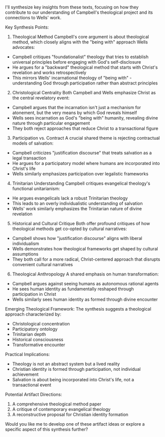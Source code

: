 I'll synthesize key insights from these texts, focusing on how they contribute to our understanding of Campbell's theological project and its connections to Wells' work.

Key Synthesis Points:

1. Theological Method
Campbell's core argument is about theological method, which closely aligns with the "being with" approach Wells advocates:

- Campbell critiques "foundationalist" theology that tries to establish universal principles before engaging with God's self-disclosure
- He argues for a "backward" theological method that starts with Christ's revelation and works retrospectively
- This mirrors Wells' incarnational theology of "being with" - understanding God through participation rather than abstract principles

2. Christological Centrality
Both Campbell and Wells emphasize Christ as the central revelatory event:

- Campbell argues that the incarnation isn't just a mechanism for atonement, but the very means by which God reveals himself
- Wells sees incarnation as God's "being with" humanity, revealing divine nature through particular engagement
- They both reject approaches that reduce Christ to a transactional figure

3. Participation vs. Contract
A crucial shared theme is rejecting contractual models of salvation:

- Campbell criticizes "justification discourse" that treats salvation as a legal transaction
- He argues for a participatory model where humans are incorporated into Christ's life
- Wells similarly emphasizes participation over legalistic frameworks

4. Trinitarian Understanding
Campbell critiques evangelical theology's functional unitarianism:

- He argues evangelicals lack a robust Trinitarian theology
- This leads to an overly individualistic understanding of salvation
- Wells' work similarly emphasizes the Trinitarian nature of divine revelation

5. Historical and Cultural Critique
Both offer profound critiques of how theological methods get co-opted by cultural narratives:

- Campbell shows how "justification discourse" aligns with liberal individualism
- Wells demonstrates how theological frameworks get shaped by cultural assumptions
- They both call for a more radical, Christ-centered approach that disrupts convenient cultural narratives

6. Theological Anthropology
A shared emphasis on human transformation:

- Campbell argues against seeing humans as autonomous rational agents
- He sees human identity as fundamentally reshaped through participation in Christ
- Wells similarly sees human identity as formed through divine encounter

Emerging Theological Framework:
The synthesis suggests a theological approach characterized by:
- Christological concentration
- Participatory ontology
- Trinitarian depth
- Historical consciousness
- Transformative encounter

Practical Implications:
- Theology is not an abstract system but a lived reality
- Christian identity is formed through participation, not individual achievement
- Salvation is about being incorporated into Christ's life, not a transactional event

Potential Artifact Directions:
1. A comprehensive theological method paper
2. A critique of contemporary evangelical theology
3. A reconstructive proposal for Christian identity formation

Would you like me to develop one of these artifact ideas or explore a specific aspect of this synthesis further?